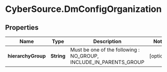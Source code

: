 # CyberSource.DmConfigOrganization

## Properties
Name | Type | Description | Notes
------------ | ------------- | ------------- | -------------
**hierarchyGroup** | **String** | Must be one of the following : NO_GROUP, INCLUDE_IN_PARENTS_GROUP  | [optional] 


